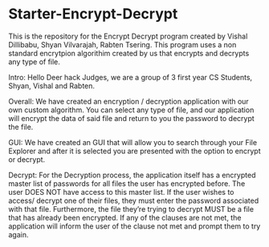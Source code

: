 # Starter-Encrypt-Decrypt
This is the repository for the Encrypt Decrypt program created by Vishal Dillibabu, Shyan Vilvarajah, Rabten Tsering. This program uses a non standard encrytpion algorithim created by us that encrypts and decrypts any type of file.

Intro: 
Hello Deer hack Judges, we are a group of 3 first year CS Students, Shyan, Vishal and Rabten. 

Overall: 
We have created an encryption / decryption application with our own custom algorithm. You can select any type of file, and our application will encrypt the data of said file and return to you the password to decrypt the file. 

GUI:
We have created an GUI that will allow you to search through your File Explorer and after it is selected you are presented with the option to encrypt or decrypt.

Decrypt:
For the Decryption process, the application itself has a encrypted master list of passwords for all files the user has encrypted before. The user DOES NOT have access to this master list. 
If the user wishes to access/ decrypt one of their files, they must enter the password associated with that file. Furthermore, the file they’re trying to decrypt MUST be a file that has already been encrypted.
If any of the clauses are not met, the application will inform the user of the clause not met and prompt them to try again.
